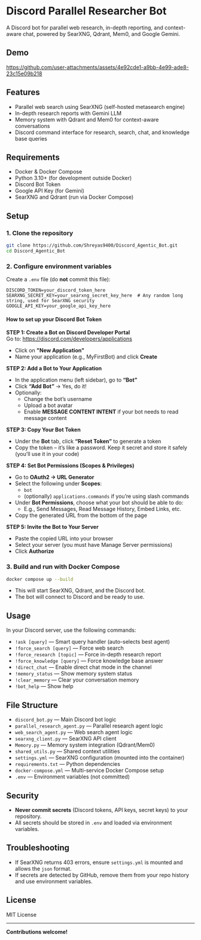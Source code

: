 # Discord Parallel Researcher Bot

A Discord bot for parallel web research, in-depth reporting, and context-aware chat, powered by SearXNG, Qdrant, Mem0, and Google Gemini.

## Demo



https://github.com/user-attachments/assets/4e92cde1-a9bb-4e99-ade8-23c15e09b218



## Features

- Parallel web search using SearXNG (self-hosted metasearch engine)
- In-depth research reports with Gemini LLM
- Memory system with Qdrant and Mem0 for context-aware conversations
- Discord command interface for research, search, chat, and knowledge base queries

## Requirements

- Docker & Docker Compose
- Python 3.10+ (for development outside Docker)
- Discord Bot Token
- Google API Key (for Gemini)
- SearXNG and Qdrant (run via Docker Compose)

## Setup

### 1. Clone the repository

```sh
git clone https://github.com/Shreyas9400/Discord_Agentic_Bot.git
cd Discord_Agentic_Bot
```

### 2. Configure environment variables

Create a `.env` file (do **not** commit this file):

```
DISCORD_TOKEN=your_discord_token_here
SEARXNG_SECRET_KEY=your_searxng_secret_key_here  # Any random long string, used for SearXNG security
GOOGLE_API_KEY=your_google_api_key_here
```

#### How to set up your Discord Bot Token

**STEP 1: Create a Bot on Discord Developer Portal**  
Go to: https://discord.com/developers/applications

- Click on **"New Application"**
- Name your application (e.g., MyFirstBot) and click **Create**

**STEP 2: Add a Bot to Your Application**  
- In the application menu (left sidebar), go to **“Bot”**
- Click **“Add Bot”** → Yes, do it!
- Optionally:
  - Change the bot’s username
  - Upload a bot avatar
  - Enable **MESSAGE CONTENT INTENT** if your bot needs to read message content

**STEP 3: Copy Your Bot Token**  
- Under the **Bot** tab, click **“Reset Token”** to generate a token
- Copy the token – it’s like a password. Keep it secret and store it safely (you'll use it in your code)

**STEP 4: Set Bot Permissions (Scopes & Privileges)**  
- Go to **OAuth2 → URL Generator**
- Select the following under **Scopes**:
  - `bot`
  - (optionally) `applications.commands` if you’re using slash commands
- Under **Bot Permissions**, choose what your bot should be able to do:
  - E.g., Send Messages, Read Message History, Embed Links, etc.
- Copy the generated URL from the bottom of the page

**STEP 5: Invite the Bot to Your Server**  
- Paste the copied URL into your browser
- Select your server (you must have Manage Server permissions)
- Click **Authorize**

### 3. Build and run with Docker Compose

```sh
docker compose up --build
```

- This will start SearXNG, Qdrant, and the Discord bot.
- The bot will connect to Discord and be ready to use.

## Usage

In your Discord server, use the following commands:

- `!ask [query]` — Smart query handler (auto-selects best agent)
- `!force_search [query]` — Force web search
- `!force_research [topic]` — Force in-depth research report
- `!force_knowledge [query]` — Force knowledge base answer
- `!direct_chat` — Enable direct chat mode in the channel
- `!memory_status` — Show memory system status
- `!clear_memory` — Clear your conversation memory
- `!bot_help` — Show help

## File Structure

- `discord_bot.py` — Main Discord bot logic
- `parallel_research_agent.py` — Parallel research agent logic
- `web_search_agent.py` — Web search agent logic
- `searxng_client.py` — SearXNG API client
- `Memory.py` — Memory system integration (Qdrant/Mem0)
- `shared_utils.py` — Shared context utilities
- `settings.yml` — SearXNG configuration (mounted into the container)
- `requirements.txt` — Python dependencies
- `docker-compose.yml` — Multi-service Docker Compose setup
- `.env` — Environment variables (not committed)

## Security

- **Never commit secrets** (Discord tokens, API keys, secret keys) to your repository.
- All secrets should be stored in `.env` and loaded via environment variables.

## Troubleshooting

- If SearXNG returns 403 errors, ensure `settings.yml` is mounted and allows the `json` format.
- If secrets are detected by GitHub, remove them from your repo history and use environment variables.

## License

MIT License

---

**Contributions welcome!**
